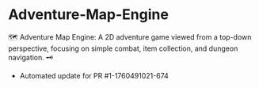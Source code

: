 # Adventure-Map-Engine
🗺️ Adventure Map Engine: A 2D adventure game viewed from a top-down perspective, focusing on simple combat, item collection, and dungeon navigation. 🗝️


- Automated update for PR #1-1760491021-674